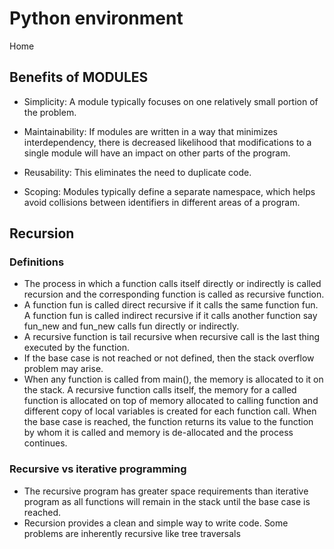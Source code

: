 # Python environment
Home

## Benefits of MODULES
- Simplicity: A module typically focuses on one relatively small portion of the problem.

- Maintainability: If modules are written in a way that minimizes interdependency, there is decreased likelihood that modifications to a single module will have an impact on other parts of the program.

- Reusability: This eliminates the need to duplicate code.

- Scoping: Modules typically define a separate namespace, which helps avoid collisions between identifiers in different areas of a program.

## Recursion
### Definitions
- The process in which a function calls itself directly or indirectly is called recursion and the corresponding function is called as recursive function.
- A function fun is called direct recursive if it calls the same function fun. A function fun is called indirect recursive if it calls another function say fun_new and fun_new calls fun directly or indirectly.
- A recursive function is tail recursive when recursive call is the last thing executed by the function.
- If the base case is not reached or not defined, then the stack overflow problem may arise.
- When any function is called from main(), the memory is allocated to it on the stack. A recursive function calls itself, the memory for a called function is allocated on top of memory allocated to calling function and different copy of local variables is created for each function call. When the base case is reached, the function returns its value to the function by whom it is called and memory is de-allocated and the process continues.

### Recursive vs iterative programming
- The recursive program has greater space requirements than iterative program as all functions will remain in the stack until the base case is reached.
- Recursion provides a clean and simple way to write code. Some problems are inherently recursive like tree traversals

